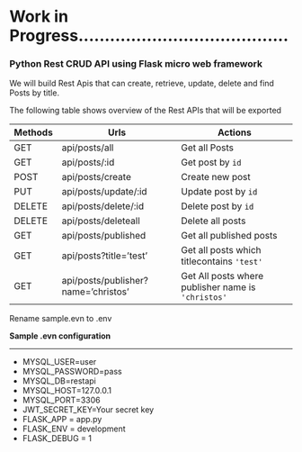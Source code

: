 # Work in Progress........................................

### **Python Rest CRUD API using Flask micro web framework**

We will build Rest Apis that can create, retrieve, update, delete and find Posts by title.

The following table shows overview of the Rest APIs that will be exported

| Methods | Urls | Actions |
|--|--|--| 
| GET | api/posts/all | Get all Posts |
| GET | api/posts/:id| Get post by `id`|
| POST |api/posts/create| Create new post |
| PUT |api/posts/update/:id| Update post by `id` |
| DELETE |api/posts/delete/:id| Delete post by `id` |
| DELETE |api/posts/deleteall| Delete all posts| . 
| GET |api/posts/published| Get all published posts| 
| GET |api/posts?title=’test’| Get all posts which titlecontains `'test'`|
| GET |api/posts/publisher?name=’christos’| Get All posts where publisher name is  `'christos'`|

Rename sample.evn to .env

**Sample .evn configuration**
__________________________________

* MYSQL_USER=user
* MYSQL_PASSWORD=pass
* MYSQL_DB=restapi
* MYSQL_HOST=127.0.0.1
* MYSQL_PORT=3306
* JWT_SECRET_KEY=Your secret key
* FLASK_APP = app.py
* FLASK_ENV = development
* FLASK_DEBUG = 1
